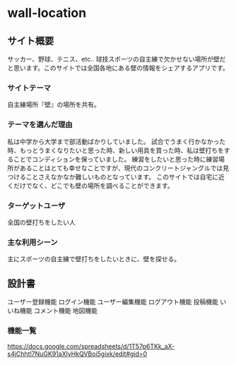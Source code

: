 # wall-location

## サイト概要
サッカー、野球、テニス、etc..
球技スポーツの自主練で欠かせない場所が壁だと思います。このサイトでは全国各地にある壁の情報をシェアするアプリです。


### サイトテーマ
自主練場所『壁』の場所を共有。

### テーマを選んだ理由
私は中学から大学まで部活動ばかりしていました。
試合でうまく行かなかった時、もっとうまくなりたいと思った時、新しい用具を買った時、私は壁打ちをすることでコンディションを保っていました。
練習をしたいと思った時に練習場所があることはとても幸せなことですが、現代のコンクリートジャングルでは見つけることさえなかなか難しいものとなっています。
このサイトでは自宅に近くだけでなく、どこでも壁の場所を調べることができます。

### ターゲットユーザ
全国の壁打ちをしたい人

### 主な利用シーン
主にスポーツの自主練で壁打ちをしたいときに、壁を探せる。

## 設計書
ユーザー登録機能
ログイン機能
ユーザー編集機能
ログアウト機能
投稿機能
いいね機能
コメント機能
地図機能



### 機能一覧
<https://docs.google.com/spreadsheets/d/1T57p6TKk_aX-s4jChhtl7NuGK91aXlyHkQVBoi5gixk/edit#gid=0>


